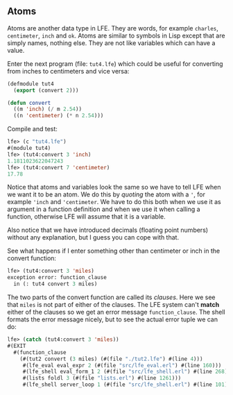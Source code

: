 ## Atoms

Atoms are another data type in LFE. They are words, for example ``charles``, ``centimeter``, ``inch`` and ``ok``. Atoms are similar to symbols in Lisp except that are simply names, nothing else. They are not like variables which can have a value.

Enter the next program (file: ``tut4.lfe``) which could be useful for converting from inches to centimeters and vice versa:

```lisp
(defmodule tut4
  (export (convert 2)))

(defun convert
  ((m 'inch) (/ m 2.54))
  ((n 'centimeter) (* n 2.54)))
```

Compile and test:

```lisp
lfe> (c "tut4.lfe")
#(module tut4)
lfe> (tut4:convert 3 'inch)
1.1811023622047243
lfe> (tut4:convert 7 'centimeter)
17.78
```

Notice that atoms and variables look the same so we have to tell LFE when we want it to be an atom. We do this by *quoting* the atom with a ``'``, for example ``'inch`` and ``'centimeter``. We have to do this both when we use it as argument in a function definition and when we use it when calling a function, otherwise LFE will assume that it is a variable.

Also notice that we have introduced decimals (floating point numbers) without any explanation, but I guess you can cope with that.

See what happens if I enter something other than centimeter or inch in the convert function:

```lisp
lfe> (tut4:convert 3 'miles)
exception error: function_clause
  in (: tut4 convert 3 miles)
```

The two parts of the convert function are called its *clauses*. Here we see that ``miles`` is not part of either of the clauses. The LFE system can't **match** either of the clauses so we get an error message ``function_clause``. The shell formats the error message nicely, but to see the actual error tuple we can do:

```lisp
lfe> (catch (tut4:convert 3 'miles))
#(EXIT
  #(function_clause
    (#(tut2 convert (3 miles) (#(file "./tut2.lfe") #(line 4)))
     #(lfe_eval eval_expr 2 (#(file "src/lfe_eval.erl") #(line 160)))
     #(lfe_shell eval_form_1 2 (#(file "src/lfe_shell.erl") #(line 268)))
     #(lists foldl 3 (#(file "lists.erl") #(line 1261)))
     #(lfe_shell server_loop 1 (#(file "src/lfe_shell.erl") #(line 101))))))
```
